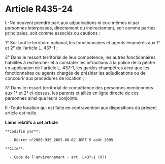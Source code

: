# Article R435-24

I.-Ne peuvent prendre part aux adjudications ni eux-mêmes ni par personnes interposées, directement ou indirectement, soit
comme parties principales, soit comme associés ou cautions : 

1° Sur tout le territoire national, les fonctionnaires et agents énumérés aux 1° et 2° de l'article L. 437-1 ; 

2° Dans le ressort territorial de leur compétence, les autres fonctionnaires habilités à rechercher et à constater les
infractions à la police de la pêche en application de l'article L. 437-1, les gardes champêtres ainsi que les fonctionnaires
ou agents chargés de présider les adjudications ou de concourir aux procédures de location ; 

3° Dans le ressort territorial de compétence des personnes mentionnées aux 1° et 2° ci-dessus, les parents et alliés en ligne
directe de ces personnes ainsi que leurs conjoints. 

II.-Toute location qui est faite en contravention aux dispositions du présent article est nulle.

**Liens relatifs à cet article**

	**Codifié par**:

	  - Décret n°2005-935 2005-08-02 JORF 5 août 2005

	**Cite**:

	  - Code de l'environnement - art. L437-1 (VT)
